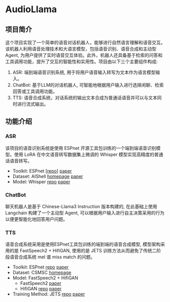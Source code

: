 # AudioLlama
## 项目简介
这个项目实现了一个简单的语音对话机器人，能够进行自然语言理解和语音交互。该机器人利用语音处理技术和大语言模型，包括语音识别、语音合成和主动型Agent, 为用户提供了实时语音交互体验。此外，机器人还具备基于检索的问答和工具调用功能，提升了交互的智能性和实用性。项目由以下三个主要组件构成:
1. ASR: 端到端语音识别系统, 用于将用户语音输入转写为文本作为语言模型输入。
2. ChatBot: 基于LLM的对话机器人, 可智能地根据用户输入进行选择闲聊、检索回答或工具调用功能。
3. TTS: 语音合成系统，对话系统的输出文本合成为普通话语音并可以与文本同时进行流式输出。

## 功能介绍
### ASR
该项目的语音识别系统是使用 ESPnet 开源工具包训练的一个端到端语音识别模型。使用 LoRA 在中文语音转写数据集上微调的 Whisper 模型实现高精度的普通话语音转写。
* Toolkit: ESPnet [[repo](https://github.com/espnet/espnet)] [paper](https://arxiv.org/abs/1804.00015)
* Dataset: AIShell [homepage](https://www.openslr.org/33/) [paper](https://arxiv.org/abs/1709.05522)
* Model: Whisper [repo](https://github.com/openai/whisper) [paper](https://arxiv.org/abs/2212.04356)

### ChatBot
聊天机器人是基于 Chinese-Llama3 Instruction 版本构建的, 在此基础上使用 Langchain 构建了一个主动型 Agent, 可以根据用户输入进行自主决策采用的行为以便更智能化地回答用户问题。
### TTS
语音合成系统采用是使用ESPnet工具包训练的端到端的语音合成模型, 模型架构采用的是 FastSpeech2 + HifiGAN, 使用的是 JETS 训练方法从而避免了传统二阶段语音合成系统 mel 谱 miss match 的问题。
* Toolkit: ESPnet [repo](https://github.com/espnet/espnet) [paper](https://arxiv.org/abs/1804.00015)
* Dataset: CSMSC [homepage](https://www.data-baker.com/open_source.html)
* Model: FastSpeech2 + HifiGAN
  * FastSpeech2 [paper](https://arxiv.org/abs/2006.04558)
  * HifiGAN [repo](https://github.com/jik876/hifi-gan) [paper](https://arxiv.org/abs/2010.05646)
* Training Method: JETS [repo](https://github.com/imdanboy/jets) [paper](https://arxiv.org/abs/2203.16852)
